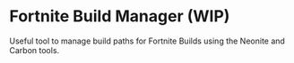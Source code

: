 # Fortnite Build Manager (WIP)
 Useful tool to manage build paths for Fortnite Builds using the Neonite and Carbon tools.
